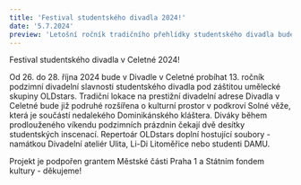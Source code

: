 ```yaml
---
title: 'Festival studentského divadla 2024!'
date: '5.7.2024'
preview: 'Letošní ročník tradičního přehlídky studentského divadla bude probíhat od 26. do 28. října. Divadlo v Celetné rozšíří nedaleká podkrovní Solnice. '
--- 
```


Festival studentského divadla v Celetné 2024! 

Od 26. do 28. října 2024 bude v Divadle v Celetné probíhat 13. ročník podzimní divadelní slavnosti studentského divadla pod záštitou umělecké skupiny OLDstars. 
Tradiční lokace na prestižní divadelní adrese Divadla v Celetné bude již podruhé rozšířena o kulturní prostor v podkroví Solné věže, která je součástí nedalekého Dominikánského kláštera.
Diváky během prodlouženého víkendu podzimních prázdnin čekají dvě desítky studentských inscenací. Repertoár OLDstars doplní hostující soubory - namátkou Divadelní ateliér Ulita, Li-Di Litoměřice nebo studenti DAMU.

Projekt je podpořen grantem Městské části Praha 1 a Státním fondem kultury - děkujeme!
